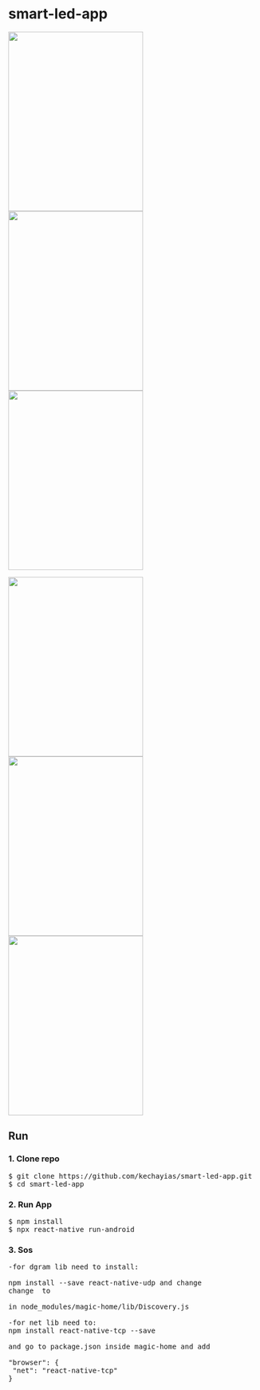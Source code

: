 # smart-led-app
<p float="left"> 
  <img src="https://user-images.githubusercontent.com/70820055/165295732-31f56d2d-ce2d-447e-839c-3822cfd685f1.png" width=270 height=360> 
  <img src="https://user-images.githubusercontent.com/70820055/165295748-fd656061-1c40-4958-bc78-9ea2a0010f54.png" width=270 height=360> 
  <img src="https://user-images.githubusercontent.com/70820055/165295761-0b64e4df-d444-426e-b376-3bea16b39899.png" width=270 height=360> 
</p> <p float="left"> 
  <img src="https://user-images.githubusercontent.com/70820055/165295775-3eb8d225-8306-4a31-a237-4eec9f2e1be8.png" width=270 height=360> 
  <img src="https://user-images.githubusercontent.com/70820055/165295783-20f89634-fa7f-4e91-9fbf-e5c4c49b23e0.png" width=270 height=360> 
  <img src="https://user-images.githubusercontent.com/70820055/165295791-f9917bea-c4a5-4ac4-b9b9-136f26082bef.png" width=270 height=360> 
</p>

## Run
### <b> 1. Clone repo </b> <br/>
<pre>
$ git clone https://github.com/kechayias/smart-led-app.git
$ cd smart-led-app
</pre>
  
### <b> 2. Run App </b> <br/>
<pre>
$ npm install
$ npx react-native run-android
</pre>


### <b> 3. Sos </b> <br/>
<pre>
-for dgram lib need to install:<br/>
npm install --save react-native-udp and change 
change <const dgram = require('dgram');> to <import dgram from 'react-native-udp'> <br/>
in node_modules/magic-home/lib/Discovery.js

-for net lib need to:
npm install react-native-tcp --save <br/>
and go to package.json inside magic-home and add <br/>
"browser": {
 "net": "react-native-tcp"
}
</pre>


